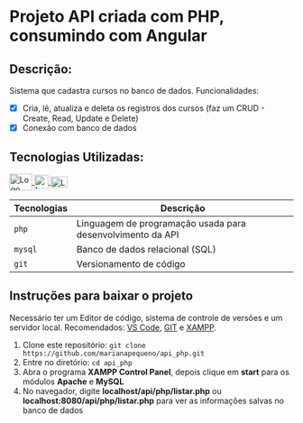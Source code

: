 # Projeto API criada com PHP, consumindo com Angular

## Descrição: 
Sistema que cadastra cursos no banco de dados. Funcionalidades: 
* [x] Cria, lê, atualiza e deleta os registros dos cursos (faz um CRUD - Create, Read, Update e Delete)
* [x] Conexão com banco de dados

## Tecnologias Utilizadas:
<div>
  <a href="https://www.php.net/">
    <img align="center" alt="Logo do jQuery" height="30" width="40" src="https://cdn.jsdelivr.net/gh/devicons/devicon/icons/php/php-original.svg"/>
  </a>
  <a href="https://www.mysql.com/">
   <img src="https://cdn.jsdelivr.net/gh/devicons/devicon/icons/mysql/mysql-original.svg" align="center" alt="Logo MySqL" height="25"/>
  </a>
  <a href="https://git-scm.com/">
    <img align="center" alt="Logo do Git" height="20" width="30" src="https://cdn.jsdelivr.net/gh/devicons/devicon/icons/git/git-plain.svg"/>
  </a>
</div>

| Tecnologias | Descrição |
| --- | --- |
| `php` | Linguagem de programação usada para desenvolvimento da API|
| `mysql` | Banco de dados relacional (SQL)|
| `git` | Versionamento de código|

## Instruções para baixar o projeto
Necessário ter um Editor de código, sistema de controle de versões e um servidor local. Recomendados: [VS Code](https://code.visualstudio.com/download), [GIT](https://git-scm.com/downloads) e [XAMPP](https://www.apachefriends.org/pt_br/index.html).

1. Clone este repositório: `git clone https://github.com/marianapequeno/api_php.git`
2. Entre no diretório: `cd api_php`
3. Abra o programa **XAMPP Control Panel**, depois clique em **start** para os módulos **Apache** e **MySQL**
4. No navegador, digite **localhost/api/php/listar.php** ou **localhost:8080/api/php/listar.php** para ver as informações salvas no banco de dados
